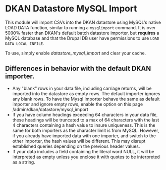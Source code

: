 # DKAN Datastore MySQL Import

This module will import CSVs into the DKAN datastore using MySQL's native LOAD DATA function, similar to running a `mysqlimport` command. It is over 5000% faster than DKAN's default batch datastore importer, but **requires** a MySQL database and that the Drupal DB user have permissions to use
`LOAD DATA LOCAL INFILE`.

To use, simply enable _datastore_mysql_import_ and clear your cache.

## Differences in behavior with the default DKAN importer.

* Any "blank" rows in your data file, including carriage returns, will be imported into the datastore as empty rows. The default importer ignores any blank rows.  To have the Mysql Importer behave the same as default importer and ignore empty rows, enable the option on this page /admin/dkan/datastore/mysql_import
* If you have column headings exceeding 64 characters in your data file, these headings will be truncated to a max of 64 characters with the last 4 characters containing a hash value to insure uniqueness. This is the same for both importers as the character limit is from MySQL. However, if you already have imported data with one importer, and switch to the other importer, the hash values will be different. This may disrupt established queries depending on the previous header values.
* If your data includes a field containing the literal word NULL, it will be interpreted as empty unless you enclose it with quotes to be interpreted as a string.

